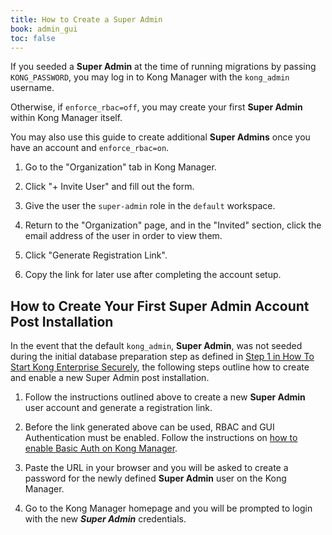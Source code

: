```yaml
---
title: How to Create a Super Admin
book: admin_gui
toc: false
---
```


If you seeded a **Super Admin** at the time of running 
migrations by passing `KONG_PASSWORD`, you may log in to Kong Manager
with the `kong_admin` username.

Otherwise, if `enforce_rbac=off`, you may create your first 
**Super Admin** within Kong Manager itself.

You may also use this guide to create additional **Super Admins** once
you have an account and `enforce_rbac=on`.

1. Go to the "Organization" tab in Kong Manager.

2. Click "+ Invite User" and fill out the form.

3. Give the user the `super-admin` role in the `default` workspace.

4. Return to the "Organization" page, and in the "Invited" section,
click the email address of the user in order to view them.

5. Click "Generate Registration Link". 

6. Copy the link for later use after completing the account setup.


## How to Create Your First Super Admin Account Post Installation

In the event that the default `kong_admin`, **Super Admin**, was not seeded 
during the initial database preparation step as defined in 
[Step 1 in How To Start Kong Enterprise Securely](/enterprise/{{page.kong_version}}/getting-started/start-kong/#step-1), 
the following steps outline how to create and enable a new Super Admin post 
installation. 

1. Follow the instructions outlined above to create a new **Super Admin** user 
account and generate a registration link.

2. Before the link generated above can be used, RBAC and GUI Authentication must 
be enabled. Follow the instructions on 
[how to enable Basic Auth on Kong Manager](/enterprise/{{page.kong_version}}/kong-manager/authentication/basic).

3. Paste the URL in your browser and you will be asked to create a password for 
the newly defined **Super Admin** user on the Kong Manager. 

4. Go to the Kong Manager homepage and you will be prompted to login with the 
new ***Super Admin*** credentials.
